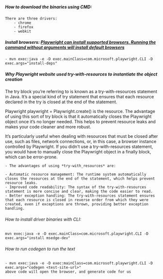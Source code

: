 


##### How to download the binaries using CMD:
	There are three drivers:
		- chrome
		- firefox
		- webkit
		
##### Install browsers: [Playwright can install supported browsers. Running the command without arguments will install default browsers](https://playwright.dev/java/docs/browsers#install-browsers)
	- mvn exec:java -e -D exec.mainClass=com.microsoft.playwright.CLI -D exec.args="install-deps"
	

##### Why Playwright website used **try-with-resources** to instantiate the object creation	
The try block you’re referring to is known as a try-with-resources statement in Java. It’s a special kind of try statement that ensures that each resource declared in the try is closed at the end of the statement.

Playwright playwright = Playwright.create() is the resource. The advantage of using this sort of try block is that it automatically closes the Playwright object once it’s no longer needed. This helps to prevent resource leaks and makes your code cleaner and more robust.

It’s particularly useful when dealing with resources that must be closed after use, such as files, network connections, or, in this case, a browser instance controlled by Playwright. If you didn't use a try-with-resources statement, you would have to manually close the Playwright object in a finally block, which can be error-prone.

	- The advantages of using *try-with_resources* are:

	- Automatic resource management: The runtime system automatically closes the resources at the end of the statement, which helps prevent resource leaks.
	- Improved code readability: The syntax of the try-with-resources statement is more concise and clear, making the code easier to read.
	- Better exception handling: The try-with-resources statement ensures that each resource is closed in reverse order from which they were created, even if exceptions are thrown, providing better exception handling.
	

###### How to install driver binaries with CLI:
	mvn exec:java -e -D exec.mainClass=com.microsoft.playwright.CLI -D exec.args="install msedge-dev"
	
	
	
###### How to run codegen to run the text
	- mvn exec:java -e -D exec:mainClass=com.microsoft.playwright.CLI -D exec.args="codegen <test-site-url>"
	above code will open the browser, and generate code for us
	